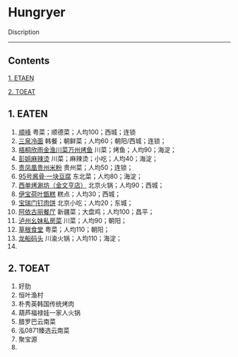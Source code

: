 # Hungryer

Discription

---

## Contents

[1. ETAEN](#1)

[2. TOEAT](#2)

## 1. EATEN

1. [顺峰](./contents/shunfeng.md) 粤菜；顺德菜；人均100；西城；连锁
2. [三泉冷面](./contents/sanquanlengmian.md) 韩餐；朝鲜菜；人均60；朝阳/西城；连锁；
3. [梧桐欣雨金渔川菜万州烤鱼]() 川菜；烤鱼；人均90；海淀；
4. [彭姐麻辣烫]() 川菜；麻辣烫；小吃；人均40；海淀；
5. [贵凤凰贵州米粉]() 贵州菜；人均50；连锁；
6. [95号酱骨·一块豆腐]() 东北菜；人均80；海淀；
7. [西单烤涮坊（金文亨店）]() 北京火锅；人均90；西城；
8. [伊宝荷叶甑糕]() 糕点；人均30；西城；
9. [宝瑞门钉肉饼]() 北京小吃；人均20；东城；
10. [阿依古丽餐厅]() 新疆菜；大盘鸡；人均100；昌平；
11. [泸州幺妹私房菜]() 川菜；人均90；朝阳；
12. [草根食堂]() 粤菜；人均110；朝阳；
13. [龙船码头]() 川渝火锅；人均110；海淀；
14. 

## 2. TOEAT
1. 好肋
2. 恒叶渔村
3. 朴秀英韩国传统烤肉
4. 葫芦福禄娃一家人火锅
5. 腊罗巴云南菜
6. 泓0871臻选云南菜
7. 聚宝源
8. 
